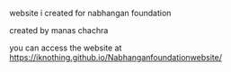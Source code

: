 website i created for nabhangan  foundation

created by manas chachra

you can access the website at  https://iknothing.github.io/Nabhanganfoundationwebsite/
